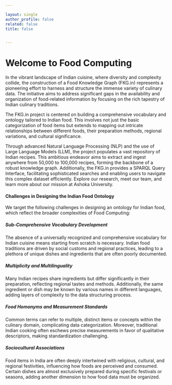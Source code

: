 ```yaml
---

layout: single
author_profile: false
related: false
title: false


---
```


# Welcome to Food Computing 

In the vibrant landscape of Indian cuisine, where diversity and complexity collide, the construction of a Food Knowledge Graph (FKG.in) represents a pioneering effort to harness and structure the immense variety of culinary data. The initiative aims to address significant gaps in the availability and organization of food-related information by focusing on the rich tapestry of Indian culinary traditions.

The FKG.in project is centered on building a comprehensive vocabulary and ontology tailored to Indian food. This involves not just the basic categorization of food items but extends to mapping out intricate relationships between different foods, their preparation methods, regional variations, and cultural significance.

Through advanced Natural Language Processing (NLP) and the use of Large Language Models (LLM), the project populates a vast repository of Indian recipes. This ambitious endeavor aims to extract and ingest anywhere from 50,000 to 100,000 recipes, forming the backbone of a robust knowledge graph. Additionally, the FKG.in provides a SPARQL Query Interface, facilitating sophisticated searches and enabling users to navigate this complex dataset efficiently.
Explore our research, meet our team, and learn more about our mission at Ashoka University.

#### Challenges in Designing the Indian Food Ontology
We target the following challenges in designing an ontology for Indian food, which reflect the broader complexities of Food Computing:

##### Sub-Comprehensive Vocabulary Development
The absence of a universally recognized and comprehensive vocabulary for Indian cuisine means starting from scratch is necessary. Indian food traditions are driven by social customs and regional practices, leading to a plethora of unique dishes and ingredients that are often poorly documented.

##### Multiplicity and Multilinguality
Many Indian recipes share ingredients but differ significantly in their preparation, reflecting regional tastes and methods. Additionally, the same ingredient or dish may be known by various names in different languages, adding layers of complexity to the data structuring process.

##### Food Homonyms and Measurement Standards
Common terms can refer to multiple, distinct items or concepts within the culinary domain, complicating data categorization. Moreover, traditional Indian cooking often eschews precise measurements in favor of qualitative descriptors, making standardization challenging.

##### Sociocultural Associations
Food items in India are often deeply intertwined with religious, cultural, and regional festivities, influencing how foods are perceived and consumed. Certain dishes are almost exclusively prepared during specific festivals or seasons, adding another dimension to how food data must be organized.